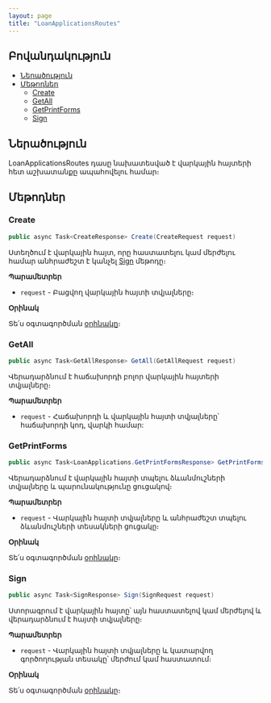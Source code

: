```yaml
---
layout: page
title: "LoanApplicationsRoutes" 
---
```


## Բովանդակություն

- [Ներածություն](#ներածություն)
- [Մեթոդներ](#մեթոդներ)
  - [Create](#create)
  - [GetAll](#getall)
  - [GetPrintForms](#getprintforms)
  - [Sign](#sign)

## Ներածություն

LoanApplicationsRoutes դասը նախատեսված է վարկային հայտերի հետ աշխատանքը ապահովելու համար։

## Մեթոդներ

### Create

```c#
public async Task<CreateResponse> Create(CreateRequest request)
```

Ստեղծում է վարկային հայտ, որը հաստատելու կամ մերժելու համար անհրաժեշտ է կանչել [Sign](#sign) մեթոդը։

**Պարամետրեր**

* `request` - Բացվող վարկային հայտի տվյալները։

**Օրինակ**

Տե՛ս օգտագործման [օրինակը](../examples/LoanApplicationsRoutes.md#վարկային-հայտի-ստեղծման-օրինակ)։

### GetAll

```c#
public async Task<GetAllResponse> GetAll(GetAllRequest request)
```

Վերադարձնում է հաճախորդի բոլոր վարկային հայտերի տվյալները։

**Պարամետրեր**

* `request` - Հաճախորդի և վարկային հայտի տվյալները՝ հաճախորդի կոդ, վարկի համար:

### GetPrintForms

```c#
public async Task<LoanApplications.GetPrintFormsResponse> GetPrintForms(GetPrintFormsRequest request)
```

Վերադարձնում է վարկային հայտի տպելու ձևանմուշների տվյալները և պարունակությունը ցուցակով։

**Պարամետրեր**

* `request` - Վարկային հայտի տվյալները և անհրաժեշտ տպելու ձևանմուշների տեսակների ցուցակը։

**Օրինակ**

Տե՛ս օգտագործման [օրինակը](../examples/LoanApplicationsRoutes.md#վարկային-հայտի-տպելու-ձևանմուշների-վերադարձման-և-օգտագործման-օրինակ)։

### Sign

```c#
public async Task<SignResponse> Sign(SignRequest request)
```

Ստորագրում է վարկային հայտը՝ այն հաստատելով կամ մերժելով և վերադարձնում է հայտի տվյալները։

**Պարամետրեր**

* `request` - Վարկային հայտի տվյալները և կատարվող գործողության տեսակը՝ մերժում կամ հաստատում։

**Օրինակ**

Տե՛ս օգտագործման [օրինակը](../examples/LoanApplicationsRoutes.md#վարկային-հայտի-ստորագրման-օրինակ)։




